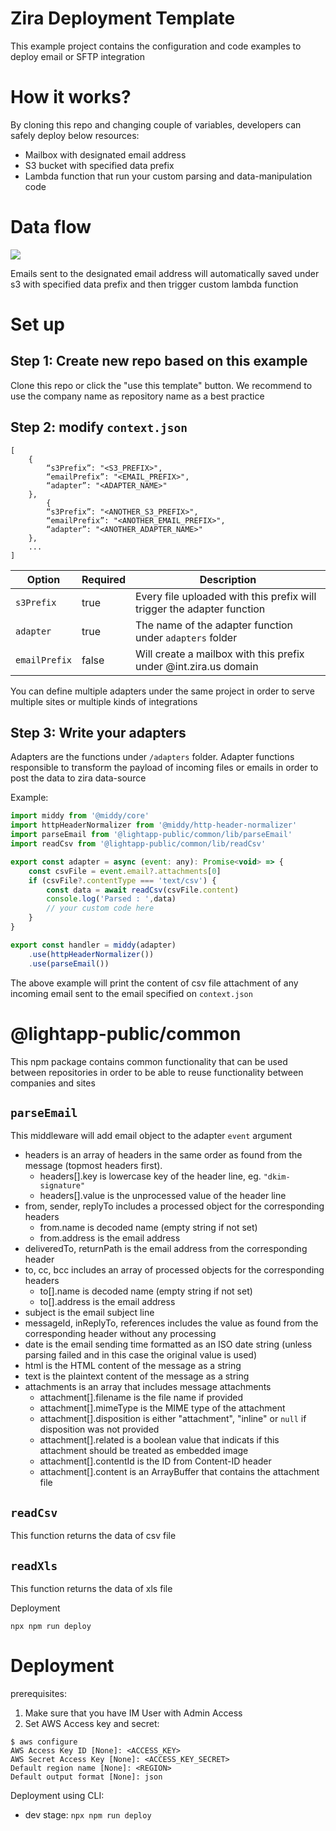 # Zira Deployment Template

This example project contains the configuration and code examples to deploy email or SFTP integration





# How it works?

By cloning this repo and changing couple of variables, developers can safely deploy below resources:
- Mailbox with designated email address
- S3 bucket with specified data prefix
- Lambda function that run your custom parsing and data-manipulation code  

# Data flow

[![](https://mermaid.ink/img/pako:eNoljrEOgzAMRH8l8lymbgyVShmpVJUxYXATAxEkQcEZKsS_N4WbrCfr7m2ggyEoYYi4jKJ5Ky9y7pIc2rkTRXETlWyvokp6Ij7BQzboPgZFn7xmG_yBa_kKK4tIaKwf1u7fpDxcwFHMZSaPbAcDHsmRgjKfBuOkQPk9_2Hi0H69hpJjogukxSBTbTG7OSh7nNdMyVgO8XlaH_L7DzECQF4?type=png)](https://mermaid.live/edit#pako:eNoljrEOgzAMRH8l8lymbgyVShmpVJUxYXATAxEkQcEZKsS_N4WbrCfr7m2ggyEoYYi4jKJ5Ky9y7pIc2rkTRXETlWyvokp6Ij7BQzboPgZFn7xmG_yBa_kKK4tIaKwf1u7fpDxcwFHMZSaPbAcDHsmRgjKfBuOkQPk9_2Hi0H69hpJjogukxSBTbTG7OSh7nNdMyVgO8XlaH_L7DzECQF4)

Emails sent to the designated email address will automatically saved under s3 with specified data prefix and then trigger custom lambda function

# Set up

## Step 1:  Create new repo based on this example 
Clone this repo or click the "use this template" button. We recommend to use the company name as repository name as a best practice

## Step 2:  modify `context.json` 
  

```
[
    {
        “s3Prefix”: "<S3_PREFIX>",
        “emailPrefix”: "<EMAIL_PREFIX>",
        “adapter”: "<ADAPTER_NAME>"
    },
        {
        “s3Prefix”: "<ANOTHER_S3_PREFIX>",
        “emailPrefix”: "<ANOTHER_EMAIL_PREFIX>",
        “adapter”: "<ANOTHER_ADAPTER_NAME>"
    },
    ...
]
```




| Option        | Required | Description                                                            |
|---------------|----------|------------------------------------------------------------------------|
| `s3Prefix`      | true     | Every file uploaded with this prefix will trigger the adapter function |
| `adapter`     | true     | The name of the adapter function under `adapters` folder               |
| `emailPrefix` | false    | Will create a mailbox with this prefix under @int.zira.us domain             |


You can define multiple adapters under the same project in order to serve multiple sites or multiple kinds of integrations 


## Step 3:  Write your adapters

Adapters are the functions under `/adapters` folder. 
Adapter functions responsible to transform the payload of incoming files or emails in order to post the data to zira data-source

Example:

``` javascript
import middy from '@middy/core'
import httpHeaderNormalizer from '@middy/http-header-normalizer'
import parseEmail from '@lightapp-public/common/lib/parseEmail'
import readCsv from '@lightapp-public/common/lib/readCsv'

export const adapter = async (event: any): Promise<void> => {
    const csvFile = event.email?.attachments[0]
    if (csvFile?.contentType === 'text/csv') {
        const data = await readCsv(csvFile.content)
        console.log('Parsed : ',data)
        // your custom code here
    }
}

export const handler = middy(adapter)
    .use(httpHeaderNormalizer())
    .use(parseEmail())

```

The above example will print the content of csv file attachment of any incoming email sent to the email specified on `context.json`


# @lightapp-public/common

This npm package contains common functionality that can be used between repositories in order to be able to reuse functionality between companies and sites 

## `parseEmail`

This middleware will add email object to the adapter `event` argument

-   headers is an array of headers in the same order as found from the message (topmost headers first).
    -   headers[].key is lowercase key of the header line, eg. `"dkim-signature"`
    -   headers[].value is the unprocessed value of the header line
-   from, sender, replyTo includes a processed object for the corresponding headers
    -   from.name is decoded name (empty string if not set)
    -   from.address is the email address
-   deliveredTo, returnPath is the email address from the corresponding header
-   to, cc, bcc includes an array of processed objects for the corresponding headers
    -   to[].name is decoded name (empty string if not set)
    -   to[].address is the email address
-   subject is the email subject line
-   messageId, inReplyTo, references includes the value as found from the corresponding header without any processing
-   date is the email sending time formatted as an ISO date string (unless parsing failed and in this case the original value is used)
-   html is the HTML content of the message as a string
-   text is the plaintext content of the message as a string
-   attachments is an array that includes message attachments
    -   attachment[].filename is the file name if provided
    -   attachment[].mimeType is the MIME type of the attachment
    -   attachment[].disposition is either "attachment", "inline" or `null` if disposition was not provided
    -   attachment[].related is a boolean value that indicats if this attachment should be treated as embedded image
    -   attachment[].contentId is the ID from Content-ID header
    -   attachment[].content is an ArrayBuffer that contains the attachment file

## `readCsv`

This function returns the data of csv file 

## `readXls`

This function returns the data of xls file 


Deployment

`npx npm run deploy`


# Deployment 

prerequisites:
1. Make sure that you have IM User with Admin Access
2. Set AWS Access key and secret:

```
$ aws configure
AWS Access Key ID [None]: <ACCESS_KEY>
AWS Secret Access Key [None]: <ACCESS_KEY_SECRET>
Default region name [None]: <REGION>
Default output format [None]: json
```

Deployment using CLI:
* dev stage: `npx npm run deploy`


